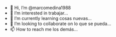 - 👋 Hi, I’m @marcomedina1988
- 👀 I’m interested in trabajar...
- 🌱 I’m currently learning cosas nuevas...
- 💞️ I’m looking to collaborate on lo que se pueda...
- 📫 How to reach me los demás...

<!---
marcomedina1988/marcomedina1988 is a ✨ special ✨ repository because its `README.md` (this file) appears on your GitHub profile.
You can click the Preview link to take a look at your changes.
--->
